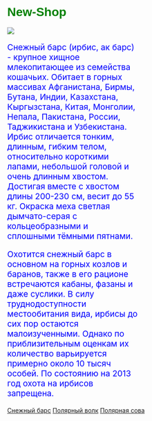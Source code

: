 <!DOCTYPE html>
<html>
 <head>
  <title>Мода,стиль,брендовая одежда.</title>
  <style>
   h1 {
    color: green;
    font-family: Arial;
   }
   p {
    color: blue;
    font-size: 19px;
    width: 60%;
   }
  </style>
 </head>
 <body>
  <h1>New-Shop</h1>
  <img src="irbis.jpg">
  <p>
   Снежный барс (ирбис, ак барс) - крупное хищное млекопитающее из семейства 
   кошачьих. Обитает в горных массивах Афганистана, Бирмы, Бутана, Индии, 
   Казахстана, Кыргызстана, Китая, Монголии, Непала, Пакистана, России, 
   Таджикистана и Узбекистана. Ирбис отличается тонким, длинным, гибким телом, 
   относительно короткими лапами, небольшой головой и очень длинным хвостом. 
   Достигая вместе с хвостом длины 200-230 см, весит до 55 кг. Окраска меха 
   светлая дымчато-серая с кольцеобразными и сплошными тёмными пятнами.</p>
  <p>
   Охотится снежный барс в основном на горных козлов и баранов, также в его 
   рационе встречаются кабаны, фазаны и даже суслики. В силу труднодоступности
   местообитания вида, ирбисы до сих пор остаются малоизученными. Однако по 
   приблизительным оценкам их количество варьируется примерно около 10 тысяч 
   особей. По состоянию на 2013 год охота на ирбисов запрещена.</p>
  <a href="index.html">Снежный барс</a>
  <a href="polyarnyi-volk.html">Полярный волк</a>
  <a href="polyarnaya-sova.html">Полярная сова</a>
 </body>
</html>
